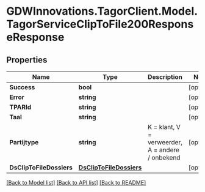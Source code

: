 # GDWInnovations.TagorClient.Model.TagorServiceClipToFile200ResponseResponse

## Properties

Name | Type | Description | Notes
------------ | ------------- | ------------- | -------------
**Success** | **bool** |  | [optional] 
**Error** | **string** |  | [optional] 
**TPARId** | **string** |  | [optional] 
**Taal** | **string** |  | [optional] 
**Partijtype** | **string** | K &#x3D; klant, V &#x3D; verweerder, A &#x3D; andere / onbekend | [optional] 
**DsClipToFileDossiers** | [**DsClipToFileDossiers**](DsClipToFileDossiers.md) |  | [optional] 

[[Back to Model list]](../README.md#documentation-for-models) [[Back to API list]](../README.md#documentation-for-api-endpoints) [[Back to README]](../README.md)

